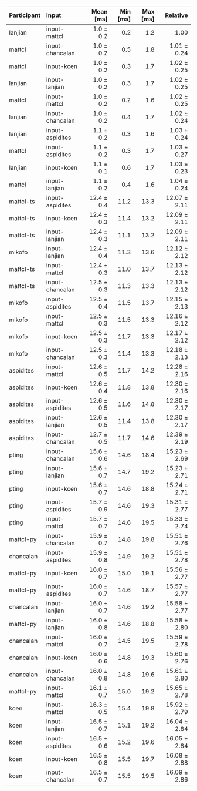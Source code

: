 | Participant | Input | Mean [ms] | Min [ms] | Max [ms] | Relative |
|:---|:---|---:|---:|---:|---:|
| lanjian | input-mattcl | 1.0 ± 0.2 | 0.2 | 1.2 | 1.00 |
| mattcl | input-chancalan | 1.0 ± 0.2 | 0.5 | 1.8 | 1.01 ± 0.24 |
| mattcl | input-kcen | 1.0 ± 0.2 | 0.3 | 1.7 | 1.02 ± 0.25 |
| lanjian | input-lanjian | 1.0 ± 0.2 | 0.3 | 1.7 | 1.02 ± 0.25 |
| mattcl | input-mattcl | 1.0 ± 0.2 | 0.2 | 1.6 | 1.02 ± 0.25 |
| lanjian | input-chancalan | 1.0 ± 0.2 | 0.4 | 1.7 | 1.02 ± 0.24 |
| lanjian | input-aspidites | 1.1 ± 0.2 | 0.3 | 1.6 | 1.03 ± 0.24 |
| mattcl | input-aspidites | 1.1 ± 0.2 | 0.3 | 1.7 | 1.03 ± 0.27 |
| lanjian | input-kcen | 1.1 ± 0.1 | 0.6 | 1.7 | 1.03 ± 0.23 |
| mattcl | input-lanjian | 1.1 ± 0.2 | 0.4 | 1.6 | 1.04 ± 0.24 |
| mattcl-ts | input-aspidites | 12.4 ± 0.4 | 11.2 | 13.3 | 12.07 ± 2.11 |
| mattcl-ts | input-kcen | 12.4 ± 0.3 | 11.4 | 13.2 | 12.09 ± 2.11 |
| mattcl-ts | input-lanjian | 12.4 ± 0.3 | 11.1 | 13.2 | 12.09 ± 2.11 |
| mikofo | input-lanjian | 12.4 ± 0.4 | 11.3 | 13.6 | 12.12 ± 2.12 |
| mattcl-ts | input-mattcl | 12.4 ± 0.3 | 11.0 | 13.7 | 12.13 ± 2.12 |
| mattcl-ts | input-chancalan | 12.5 ± 0.3 | 11.3 | 13.3 | 12.13 ± 2.12 |
| mikofo | input-aspidites | 12.5 ± 0.4 | 11.5 | 13.7 | 12.15 ± 2.13 |
| mikofo | input-mattcl | 12.5 ± 0.3 | 11.5 | 13.3 | 12.16 ± 2.12 |
| mikofo | input-kcen | 12.5 ± 0.3 | 11.7 | 13.3 | 12.17 ± 2.12 |
| mikofo | input-chancalan | 12.5 ± 0.3 | 11.4 | 13.3 | 12.18 ± 2.13 |
| aspidites | input-mattcl | 12.6 ± 0.5 | 11.7 | 14.2 | 12.28 ± 2.16 |
| aspidites | input-kcen | 12.6 ± 0.4 | 11.8 | 13.8 | 12.30 ± 2.16 |
| aspidites | input-aspidites | 12.6 ± 0.5 | 11.6 | 14.8 | 12.30 ± 2.17 |
| aspidites | input-lanjian | 12.6 ± 0.5 | 11.4 | 13.8 | 12.30 ± 2.17 |
| aspidites | input-chancalan | 12.7 ± 0.5 | 11.7 | 14.6 | 12.39 ± 2.19 |
| pting | input-chancalan | 15.6 ± 0.6 | 14.6 | 18.4 | 15.23 ± 2.69 |
| pting | input-lanjian | 15.6 ± 0.7 | 14.7 | 19.2 | 15.23 ± 2.71 |
| pting | input-kcen | 15.6 ± 0.7 | 14.6 | 18.8 | 15.24 ± 2.71 |
| pting | input-aspidites | 15.7 ± 0.9 | 14.6 | 19.3 | 15.31 ± 2.77 |
| pting | input-mattcl | 15.7 ± 0.7 | 14.6 | 19.5 | 15.33 ± 2.74 |
| mattcl-py | input-chancalan | 15.9 ± 0.7 | 14.8 | 19.8 | 15.51 ± 2.76 |
| chancalan | input-aspidites | 15.9 ± 0.8 | 14.9 | 19.2 | 15.51 ± 2.78 |
| mattcl-py | input-kcen | 16.0 ± 0.7 | 15.0 | 19.1 | 15.56 ± 2.77 |
| mattcl-py | input-aspidites | 16.0 ± 0.7 | 14.6 | 18.7 | 15.57 ± 2.77 |
| chancalan | input-lanjian | 16.0 ± 0.7 | 14.6 | 19.2 | 15.58 ± 2.77 |
| mattcl-py | input-lanjian | 16.0 ± 0.8 | 14.6 | 18.8 | 15.58 ± 2.80 |
| chancalan | input-mattcl | 16.0 ± 0.7 | 14.5 | 19.5 | 15.59 ± 2.78 |
| chancalan | input-kcen | 16.0 ± 0.6 | 14.8 | 19.3 | 15.60 ± 2.76 |
| chancalan | input-chancalan | 16.0 ± 0.8 | 14.8 | 19.6 | 15.61 ± 2.80 |
| mattcl-py | input-mattcl | 16.1 ± 0.7 | 15.0 | 19.2 | 15.65 ± 2.78 |
| kcen | input-mattcl | 16.3 ± 0.5 | 15.4 | 19.8 | 15.92 ± 2.79 |
| kcen | input-lanjian | 16.5 ± 0.7 | 15.1 | 19.2 | 16.04 ± 2.84 |
| kcen | input-aspidites | 16.5 ± 0.6 | 15.2 | 19.6 | 16.05 ± 2.84 |
| kcen | input-kcen | 16.5 ± 0.8 | 15.5 | 19.7 | 16.08 ± 2.88 |
| kcen | input-chancalan | 16.5 ± 0.7 | 15.5 | 19.5 | 16.09 ± 2.86 |
